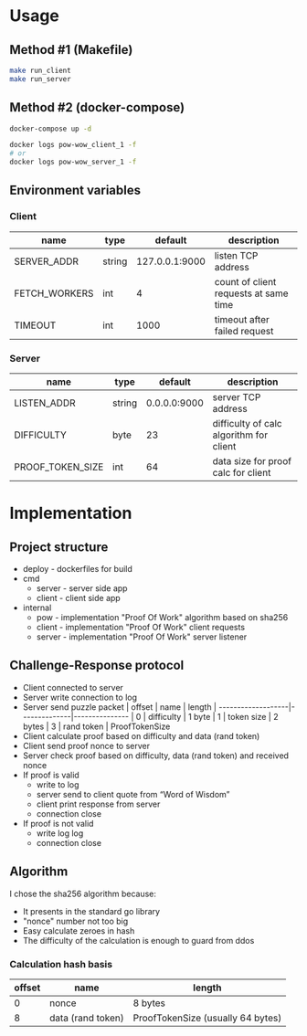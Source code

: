 # Usage

## Method #1 (Makefile)

```sh
make run_client
make run_server
```

## Method #2 (docker-compose)

```sh
docker-compose up -d

docker logs pow-wow_client_1 -f
# or
docker logs pow-wow_server_1 -f
```

## Environment variables

### Client

| name           | type    | default        | description
|----------------|---------|----------------|--------------------------------------
| SERVER_ADDR    | string  | 127.0.0.1:9000 | listen TCP address
| FETCH_WORKERS  | int     | 4              | count of client requests at same time
| TIMEOUT        | int     | 1000           | timeout after failed request

### Server

| name             | type    | default        | description
|------------------|---------|----------------|----------------------------------------
| LISTEN_ADDR      | string  | 0.0.0.0:9000   | server TCP address
| DIFFICULTY       | byte    | 23             | difficulty of calc algorithm for client
| PROOF_TOKEN_SIZE | int     | 64             | data size for proof calc for client

# Implementation

## Project structure

- deploy - dockerfiles for build
- cmd
  - server - server side app
  - client - client side app
- internal
  - pow - implementation "Proof Of Work" algorithm based on sha256
  - client - implementation "Proof Of Work" client requests
  - server - implementation "Proof Of Work" server listener

## Challenge-Response protocol

- Client connected to server
- Server write connection to log
- Server send puzzle packet
  | offset             | name         | length
  | -------------------|--------------|---------------
  |                  0 | difficulty   | 1 byte
  |                  1 | token size   | 2 bytes
  |                  3 | rand token   | ProofTokenSize
- Client calculate proof based on difficulty and data (rand token)
- Client send proof nonce to server
- Server check proof based on difficulty, data (rand token) and received nonce
- If proof is valid
  - write to log
  - server send to client quote from “Word of Wisdom”
  - client print response from server
  - connection close
- If proof is not valid
  - write log log
  - connection close

## Algorithm

I chose the sha256 algorithm because:
- It presents in the standard go library
- "nonce" number not too big
- Easy calculate zeroes in hash
- The difficulty of the calculation is enough to guard from ddos

### Calculation hash basis

| offset | name              | length
|--------|-------------------|----------------------------------
| 0      | nonce             | 8 bytes
| 8      | data (rand token) | ProofTokenSize (usually 64 bytes)
